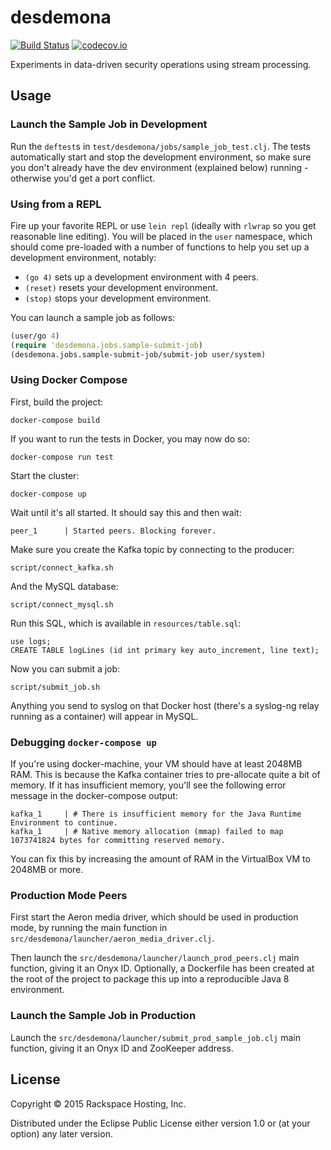 # desdemona

[![Build Status](https://travis-ci.org/RackSec/desdemona.svg?branch=master)](https://travis-ci.org/RackSec/desdemona)
[![codecov.io](https://codecov.io/github/RackSec/desdemona/coverage.svg?branch=master)](https://codecov.io/github/RackSec/desdemona?branch=master)

Experiments in data-driven security operations using stream
processing.

## Usage

### Launch the Sample Job in Development

Run the `deftest`s in `test/desdemona/jobs/sample_job_test.clj`. The
tests automatically start and stop the development environment, so
make sure you don't already have the dev environment (explained below)
running - otherwise you'd get a port conflict.

### Using from a REPL

Fire up your favorite REPL or use `lein repl` (ideally with `rlwrap` so you
get reasonable line editing). You will be placed in the `user` namespace,
which should come pre-loaded with a number of functions to help you set up a
development environment, notably:

 * `(go 4)` sets up a development environment with 4 peers.
 * `(reset)` resets your development environment.
 * `(stop)` stops your development environment.

You can launch a sample job as follows:

```clojure
(user/go 4)
(require 'desdemona.jobs.sample-submit-job)
(desdemona.jobs.sample-submit-job/submit-job user/system)
```

### Using Docker Compose

First, build the project:

```
docker-compose build
```

If you want to run the tests in Docker, you may now do so:

```
docker-compose run test
```

Start the cluster:

```
docker-compose up
```

Wait until it's all started. It should say this and then wait:

```
peer_1      | Started peers. Blocking forever.
```

Make sure you create the Kafka topic by connecting to the producer:

```
script/connect_kafka.sh
```

And the MySQL database:

```
script/connect_mysql.sh
```

Run this SQL, which is available in `resources/table.sql`:

```
use logs;
CREATE TABLE logLines (id int primary key auto_increment, line text);
```

Now you can submit a job:

```
script/submit_job.sh
```

Anything you send to syslog on that Docker host (there's a syslog-ng
relay running as a container) will appear in MySQL.

### Debugging `docker-compose up`

If you're using docker-machine, your VM should have at least 2048MB
RAM. This is because the Kafka container tries to pre-allocate quite a
bit of memory. If it has insufficient memory, you'll see the following
error message in the docker-compose output:

```
kafka_1     | # There is insufficient memory for the Java Runtime Environment to continue.
kafka_1     | # Native memory allocation (mmap) failed to map 1073741824 bytes for committing reserved memory.
```

You can fix this by increasing the amount of RAM in the VirtualBox VM
to 2048MB or more.

### Production Mode Peers

First start the Aeron media driver, which should be used in production
mode, by running the main function in
`src/desdemona/launcher/aeron_media_driver.clj`.

Then launch the `src/desdemona/launcher/launch_prod_peers.clj` main
function, giving it an Onyx ID. Optionally, a Dockerfile has been
created at the root of the project to package this up into a
reproducible Java 8 environment.

### Launch the Sample Job in Production

Launch the `src/desdemona/launcher/submit_prod_sample_job.clj` main
function, giving it an Onyx ID and ZooKeeper address.

## License

Copyright © 2015 Rackspace Hosting, Inc.

Distributed under the Eclipse Public License either version 1.0 or (at
your option) any later version.
